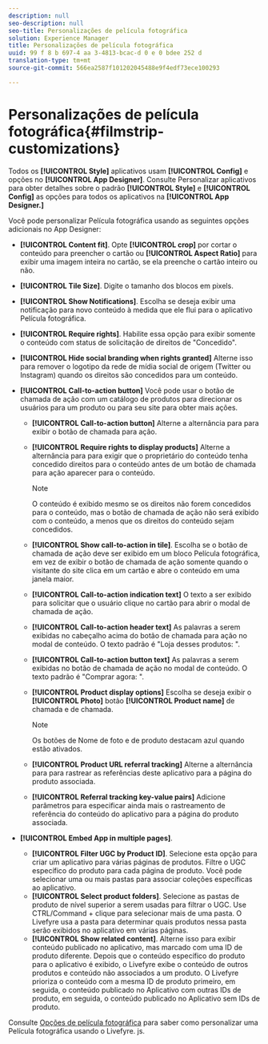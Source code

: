 ```yaml
---
description: null
seo-description: null
seo-title: Personalizações de película fotográfica
solution: Experience Manager
title: Personalizações de película fotográfica
uuid: 99 f 8 b 697-4 aa 3-4813-bcac-d 0 e 0 bdee 252 d
translation-type: tm+mt
source-git-commit: 566ea2587f101202045488e9f4edf73ece100293

---
```



# Personalizações de película fotográfica{#filmstrip-customizations}

Todos os **[!UICONTROL Style]** aplicativos usam **[!UICONTROL Config]** e opções no **[!UICONTROL App Designer]**. Consulte Personalizar aplicativos para obter detalhes sobre o padrão **[!UICONTROL Style]** e **[!UICONTROL Config]** as opções para todos os aplicativos na **[!UICONTROL App Designer.]**

Você pode personalizar Película fotográfica usando as seguintes opções adicionais no App Designer:

* **[!UICONTROL Content fit]**. Opte **[!UICONTROL crop]** por cortar o conteúdo para preencher o cartão ou **[!UICONTROL Aspect Ratio]** para exibir uma imagem inteira no cartão, se ela preenche o cartão inteiro ou não.
* **[!UICONTROL Tile Size]**. Digite o tamanho dos blocos em pixels.
* **[!UICONTROL Show Notifications]**. Escolha se deseja exibir uma notificação para novo conteúdo à medida que ele flui para o aplicativo Película fotográfica.
* **[!UICONTROL Require rights]**. Habilite essa opção para exibir somente o conteúdo com status de solicitação de direitos de "Concedido".
* **[!UICONTROL Hide social branding when rights granted]** Alterne isso para remover o logotipo da rede de mídia social de origem (Twitter ou Instagram) quando os direitos são concedidos para um conteúdo.
* **[!UICONTROL Call-to-action button]** Você pode usar o botão de chamada de ação com um catálogo de produtos para direcionar os usuários para um produto ou para seu site para obter mais ações.

   * **[!UICONTROL Call-to-action button]** Alterne a alternância para para exibir o botão de chamada para ação.
   * **[!UICONTROL Require rights to display products]** Alterne a alternância para para exigir que o proprietário do conteúdo tenha concedido direitos para o conteúdo antes de um botão de chamada para ação aparecer para o conteúdo.

      >[!NOTE]
      >
      >O conteúdo é exibido mesmo se os direitos não forem concedidos para o conteúdo, mas o botão de chamada de ação não será exibido com o conteúdo, a menos que os direitos do conteúdo sejam concedidos.

   * **[!UICONTROL Show call-to-action in tile]**. Escolha se o botão de chamada de ação deve ser exibido em um bloco Película fotográfica, em vez de exibir o botão de chamada de ação somente quando o visitante do site clica em um cartão e abre o conteúdo em uma janela maior.
   * **[!UICONTROL Call-to-action indication text]** O texto a ser exibido para solicitar que o usuário clique no cartão para abrir o modal de chamada de ação.
   * **[!UICONTROL Call-to-action header text]** As palavras a serem exibidas no cabeçalho acima do botão de chamada para ação no modal de conteúdo. O texto padrão é "Loja desses produtos: ".
   * **[!UICONTROL Call-to-action button text]** As palavras a serem exibidas no botão de chamada de ação no modal de conteúdo. O texto padrão é "Comprar agora: ".
   * **[!UICONTROL Product display options]** Escolha se deseja exibir o **[!UICONTROL Photo]** botão **[!UICONTROL Product name]** de chamada e de chamada.

      >[!NOTE]
      >
      >Os botões de Nome de foto e de produto destacam azul quando estão ativados.

   * **[!UICONTROL Product URL referral tracking]** Alterne a alternância para para rastrear as referências deste aplicativo para a página do produto associada.
   * **[!UICONTROL Referral tracking key-value pairs]** Adicione parâmetros para especificar ainda mais o rastreamento de referência do conteúdo do aplicativo para a página do produto associada.

* **[!UICONTROL Embed App in multiple pages]**.

   * **[!UICONTROL Filter UGC by Product ID]**. Selecione esta opção para criar um aplicativo para várias páginas de produtos. Filtre o UGC específico do produto para cada página de produto. Você pode selecionar uma ou mais pastas para associar coleções específicas ao aplicativo.
   * **[!UICONTROL Select product folders]**. Selecione as pastas de produto de nível superior a serem usadas para filtrar o UGC. Use CTRL/Command + clique para selecionar mais de uma pasta. O Livefyre usa a pasta para determinar quais produtos nessa pasta serão exibidos no aplicativo em várias páginas.
   * **[!UICONTROL Show related content]**. Alterne isso para exibir conteúdo publicado no aplicativo, mas marcado com uma ID de produto diferente. Depois que o conteúdo específico do produto para o aplicativo é exibido, o Livefyre exibe o conteúdo de outros produtos e conteúdo não associados a um produto. O Livefyre prioriza o conteúdo com a mesma ID de produto primeiro, em seguida, o conteúdo publicado no Aplicativo com outras IDs de produto, em seguida, o conteúdo publicado no Aplicativo sem IDs de produto.

Consulte [Opções de película fotográfica](/help/implementation/c-getting-started/c-implementation-process/c-using-livefyre.js-to-create-customize-and-use-apps-on-your-site.md) para saber como personalizar uma Película fotográfica usando o Livefyre. js.

